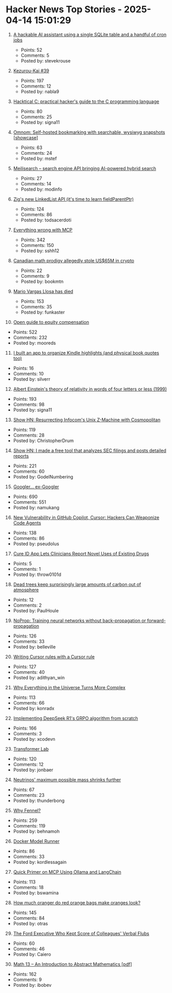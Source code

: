 # Hacker News Top Stories - 2025-04-14 15:01:29

1. [A hackable AI assistant using a single SQLite table and a handful of cron jobs](https://www.geoffreylitt.com/2025/04/12/how-i-made-a-useful-ai-assistant-with-one-sqlite-table-and-a-handful-of-cron-jobs)
   - Points: 52
   - Comments: 5
   - Posted by: stevekrouse

2. [Kezurou-Kai #39](https://www.bigsandwoodworking.com/kezurou-kai-39/)
   - Points: 197
   - Comments: 12
   - Posted by: nabla9

3. [Hacktical C: practical hacker's guide to the C programming language](https://github.com/codr7/hacktical-c)
   - Points: 80
   - Comments: 25
   - Posted by: signa11

4. [Omnom: Self-hosted bookmarking with searchable, wysiwyg snapshots [showcase]](https://omnom.zone/?src=hn)
   - Points: 63
   - Comments: 24
   - Posted by: mstef

5. [Meilisearch – search engine API bringing AI-powered hybrid search](https://github.com/meilisearch/meilisearch)
   - Points: 27
   - Comments: 14
   - Posted by: modinfo

6. [Zig's new LinkedList API (it's time to learn fieldParentPtr)](https://www.openmymind.net/Zigs-New-LinkedList-API/)
   - Points: 124
   - Comments: 86
   - Posted by: todsacerdoti

7. [Everything wrong with MCP](https://blog.sshh.io/p/everything-wrong-with-mcp)
   - Points: 342
   - Comments: 150
   - Posted by: sshh12

8. [Canadian math prodigy allegedly stole US$65M in crypto](https://www.theglobeandmail.com/business/economy/article-math-prodigy-cryptocurrency-enforcement-united-states/)
   - Points: 22
   - Comments: 9
   - Posted by: bookmtn

9. [Mario Vargas Llosa has died](https://www.nytimes.com/2025/04/13/books/review/mario-vargas-llosa-appraisal.html)
   - Points: 153
   - Comments: 35
   - Posted by: funkaster

10. [Open guide to equity compensation](https://github.com/jlevy/og-equity-compensation)
   - Points: 522
   - Comments: 232
   - Posted by: mooreds

11. [I built an app to organize Kindle highlights (and physical book quotes too)](https://apps.apple.com/es/app/book-highlights/id6504406544)
   - Points: 16
   - Comments: 10
   - Posted by: silverr

12. [Albert Einstein's theory of relativity in words of four letters or less (1999)](https://www.muppetlabs.com/~breadbox/txt/al.html)
   - Points: 193
   - Comments: 98
   - Posted by: signa11

13. [Show HN: Resurrecting Infocom's Unix Z-Machine with Cosmopolitan](https://christopherdrum.github.io/posts/2025/04/porting-infocom-with-cosmo)
   - Points: 119
   - Comments: 28
   - Posted by: ChristopherDrum

14. [Show HN: I made a free tool that analyzes SEC filings and posts detailed reports](https://www.signalbloom.ai/news/)
   - Points: 221
   - Comments: 60
   - Posted by: GodelNumbering

15. [Googler... ex-Googler](https://nerdy.dev/ex-googler)
   - Points: 690
   - Comments: 551
   - Posted by: namukang

16. [New Vulnerability in GitHub Copilot, Cursor: Hackers Can Weaponize Code Agents](https://www.pillar.security/blog/new-vulnerability-in-github-copilot-and-cursor-how-hackers-can-weaponize-code-agents)
   - Points: 138
   - Comments: 86
   - Posted by: pseudolus

17. [Cure ID App Lets Clinicians Report Novel Uses of Existing Drugs](https://www.fda.gov/drugs/science-and-research-drugs/cure-id-app-lets-clinicians-report-novel-uses-existing-drugs)
   - Points: 5
   - Comments: 1
   - Posted by: throw0101d

18. [Dead trees keep surprisingly large amounts of carbon out of atmosphere](https://phys.org/news/2025-03-dead-trees-large-amounts-carbon.html)
   - Points: 12
   - Comments: 2
   - Posted by: PaulHoule

19. [NoProp: Training neural networks without back-propagation or forward-propagation](https://arxiv.org/abs/2503.24322)
   - Points: 126
   - Comments: 33
   - Posted by: belleville

20. [Writing Cursor rules with a Cursor rule](https://www.adithyan.io/blog/writing-cursor-rules-with-a-cursor-rule)
   - Points: 127
   - Comments: 40
   - Posted by: adithyan_win

21. [Why Everything in the Universe Turns More Complex](https://www.quantamagazine.org/why-everything-in-the-universe-turns-more-complex-20250402/)
   - Points: 113
   - Comments: 66
   - Posted by: konradx

22. [Implementing DeepSeek R1's GRPO algorithm from scratch](https://github.com/policy-gradient/GRPO-Zero)
   - Points: 166
   - Comments: 3
   - Posted by: xcodevn

23. [Transformer Lab](https://transformerlab.ai/)
   - Points: 120
   - Comments: 12
   - Posted by: jonbaer

24. [Neutrinos' maximum possible mass shrinks further](https://www.sciencenews.org/article/neutrino-mass-shrinks-katrin-electron)
   - Points: 67
   - Comments: 23
   - Posted by: thunderbong

25. [Why Fennel?](https://fennel-lang.org/rationale)
   - Points: 259
   - Comments: 119
   - Posted by: behnamoh

26. [Docker Model Runner](https://www.docker.com/blog/introducing-docker-model-runner/)
   - Points: 86
   - Comments: 33
   - Posted by: kordlessagain

27. [Quick Primer on MCP Using Ollama and LangChain](https://www.polarsparc.com/xhtml/MCP.html)
   - Points: 113
   - Comments: 18
   - Posted by: bswamina

28. [How much oranger do red orange bags make oranges look?](https://alexanderell.is/posts/orange/)
   - Points: 145
   - Comments: 84
   - Posted by: otras

29. [The Ford Executive Who Kept Score of Colleagues' Verbal Flubs](https://www.wsj.com/lifestyle/ford-motor-mike-obrien-malaprops-6e560520)
   - Points: 60
   - Comments: 46
   - Posted by: Caiero

30. [Math 13 – An Introduction to Abstract Mathematics [pdf]](https://www.math.uci.edu/~ndonalds/math13/notes.pdf)
   - Points: 162
   - Comments: 9
   - Posted by: ibobev

